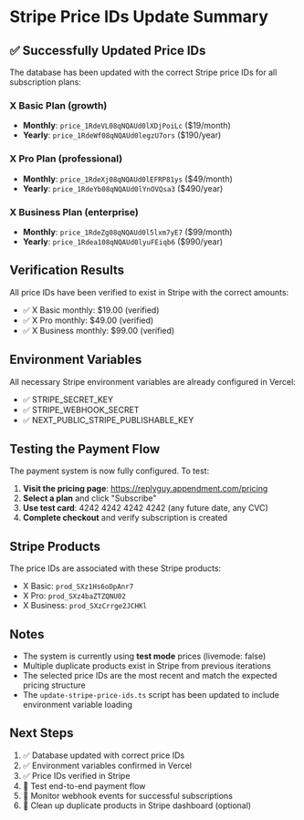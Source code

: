 # Stripe Price IDs Update Summary

## ✅ Successfully Updated Price IDs

The database has been updated with the correct Stripe price IDs for all subscription plans:

### X Basic Plan (growth)
- **Monthly**: `price_1RdeVL08qNQAUd0lXDjPoiLc` ($19/month)
- **Yearly**: `price_1RdeWf08qNQAUd0legzU7ors` ($190/year)

### X Pro Plan (professional)
- **Monthly**: `price_1RdeXj08qNQAUd0lEFRP81ys` ($49/month)
- **Yearly**: `price_1RdeYb08qNQAUd0lYnOVQsa3` ($490/year)

### X Business Plan (enterprise)
- **Monthly**: `price_1RdeZg08qNQAUd0l5lxm7yE7` ($99/month)
- **Yearly**: `price_1Rdea108qNQAUd0lyuFEiqb6` ($990/year)

## Verification Results

All price IDs have been verified to exist in Stripe with the correct amounts:
- ✅ X Basic monthly: $19.00 (verified)
- ✅ X Pro monthly: $49.00 (verified)
- ✅ X Business monthly: $99.00 (verified)

## Environment Variables

All necessary Stripe environment variables are already configured in Vercel:
- ✅ STRIPE_SECRET_KEY
- ✅ STRIPE_WEBHOOK_SECRET
- ✅ NEXT_PUBLIC_STRIPE_PUBLISHABLE_KEY

## Testing the Payment Flow

The payment system is now fully configured. To test:

1. **Visit the pricing page**: https://replyguy.appendment.com/pricing
2. **Select a plan** and click "Subscribe"
3. **Use test card**: 4242 4242 4242 4242 (any future date, any CVC)
4. **Complete checkout** and verify subscription is created

## Stripe Products

The price IDs are associated with these Stripe products:
- X Basic: `prod_SXz1Hs6oDpAnr7`
- X Pro: `prod_SXz4baZTZQNU02`
- X Business: `prod_SXzCrrge2JCHKl`

## Notes

- The system is currently using **test mode** prices (livemode: false)
- Multiple duplicate products exist in Stripe from previous iterations
- The selected price IDs are the most recent and match the expected pricing structure
- The `update-stripe-price-ids.ts` script has been updated to include environment variable loading

## Next Steps

1. ✅ Database updated with correct price IDs
2. ✅ Environment variables confirmed in Vercel
3. ✅ Price IDs verified in Stripe
4. 🔄 Test end-to-end payment flow
5. 🔄 Monitor webhook events for successful subscriptions
6. 🔄 Clean up duplicate products in Stripe dashboard (optional)